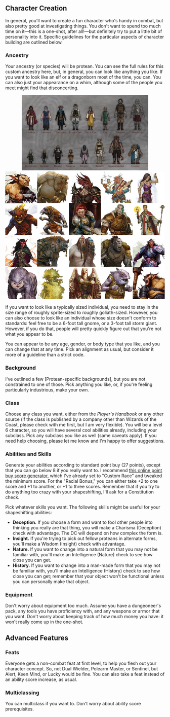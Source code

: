 ## Character Creation

In general, you'll want to create a fun character who's handy in combat, but also pretty good at
investigating things.  You don't want to spend too much time on it—this is a one-shot, after
all!—but definitely try to put a little bit of personality into it.  Specific guidelines for the
particular aspects of character building are outlined below.

### Ancestry

Your ancestry (or species) will be protean.  You can see the full rules for this custom ancestry
here, but, in general, you can look like anything you like.  If you want to look like an elf or a
dragonborn most of the time, you can.  You can also just your appearance on a whim, although some of
the people you meet might find that disconcerting.

<center> <img src="standard-ancestries.jpeg"> <img src="exotic-ancestries.png"> </center>

If you want to look like a typically sized individual, you need to stay in the size range of roughly
sprite-sized to roughly goliath-sized.  However, you can also choose to look like an individual
whose size doesn't conform to standards: feel free to be a 6-foot tall gnome, or a 3-foot tall storm
giant.  However, if you do that, people will pretty quickly figure out that you're not what  you
appear to be.

You can appear to be any age, gender, or body type that you like, and you can change that at any
time.  Pick an alignment as usual, but consider it more of a guideline than a strict code.

### Background

I've outlined a few [Protean-specific backgrounds], but you are not constrained to one of those.
Pick anything you like, or, if you're feeling particularly industrious, make your own.

### Class

Choose any class you want, either from the _Player's Handbook_ or any other source (if the class is
published by a company other than Wizards of the Coast, please check with me first, but I am very
flexible).  You will be a level 6 character, so you will have several cool abilities already,
including your subclass.  Pick any subclass you like as well (same caveats apply).  If you need help
choosing, please let me know and I'm happy to offer suggestions.

### Abilities and Skills

Generate your abilities according to standard point buy (27 points), except that you can go below 8
if you really want to.  I recommend [this online point buy score generator][CD], which I've already
set to "Custom Race" and tweaked the minimum score.  For the "Racial Bonus," you can either take +2
to one score and +1 to another, or +1 to three scores.  Remember that if you try to do anything too
crazy with your shapeshifting, I'll ask for a Constitution check.

Pick whatever skills you want.  The following skills might be useful for your shapeshifting abilities:
* **Deception.** If you choose a form and want to fool other people into thinking you really are
  that thing, you will make a Charisma (Deception) check with advantage.  The DC will depend on how
  complex the form is.
* **Insight.** If you're trying to pick out fellow proteans in alternate forms, you'll make a Wisdom
  (Insight) check with advantage.
* **Nature.** If you want to change into a natural form that you may not be familiar with, you'll
  make an Intelligence (Nature) check to see how close you can get.
* **History.** If you want to change into a man-made form that you may not be familiar with, you'll
  make an Intelligence (History) check to see how close you can get; remember that your object won't
  be functional unless you can personally make that object.

### Equipment

Don't worry about equipment too much.  Assume you have a dungeoneer's pack, any tools you have
proficiency with, and any weapons or armor that you want.  Don't worry about keeping track of how
much money you have: it won't really come up in the one-shot.

## Advanced Features

### Feats

Everyone gets a non-combat feat at first level, to help you flesh out your character concept.  So,
not Dual Wielder, Polearm Master, or Sentinel, but Alert, Keen Mind, or Lucky would be fine.  You
can also take a feat instead of an ability score increase, as usual.

### Multiclassing

You can multiclass if you want to.  Don't worry about ability score prerequisites.



[CD]: https://chicken-dinner.com/5e/5e-point-buy.html#customrace&NA&8&8&8&8&8&8&0&0&27&15&6&19&15&12&9&7&5&4&3&2&1&0&1&2&4&6&9&4&4&4&4&4&4
